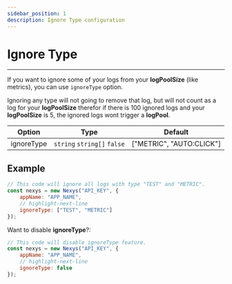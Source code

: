```yaml
---
sidebar_position: 1
description: Ignore Type configuration
---
```


# Ignore Type

---

If you want to ignore some of your logs from your **logPoolSize** (like metrics), you can use `ignoreType` option.

Ignoring any type will not going to remove that log, but will not count as a log for your **logPoolSize** therefor if there is 100 ignored logs and your **logPoolSize** is 5, the ignored logs wont trigger a **logPool**.

| Option | Type | Default |
| --- | --- | --- |
| ignoreType | `string` `string[]` `false` | ["METRIC", "AUTO:CLICK"] |

## Example

```javascript
// This code will ignore all logs with type "TEST" and "METRIC".
const nexys = new Nexys("API_KEY", { 
    appName: "APP_NAME",
    // highlight-next-line
    ignoreType: ["TEST", "METRIC"]
});
```

Want to disable **ignoreType**?:

```javascript
// This code will disable ignoreType feature.
const nexys = new Nexys("API_KEY", { 
    appName: "APP_NAME", 
    // highlight-next-line
    ignoreType: false
});
```